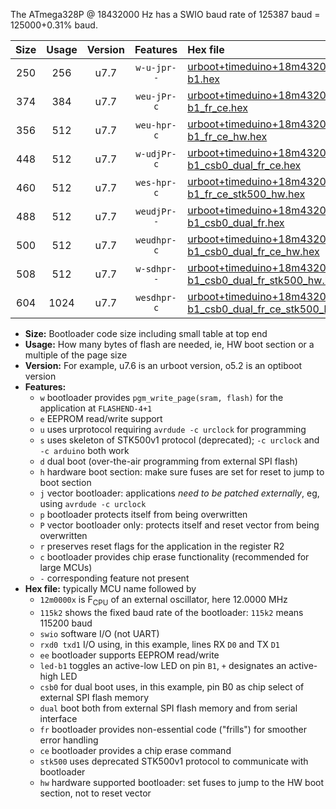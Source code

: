 The ATmega328P @ 18432000 Hz has a SWIO baud rate of 125387 baud = 125000+0.31% baud.

|Size|Usage|Version|Features|Hex file|
|:-:|:-:|:-:|:-:|:--|
|250|256|u7.7|`w-u-jpr--`|[urboot+timeduino+18m4320x++125k0_swio_rxd0_txd1_led-b1.hex](https://raw.githubusercontent.com/stefanrueger/urboot.hex/main/boards/timeduino/external_oscillator/fcpu+18m4320_Hz/br++125k0_bps/urboot+timeduino+18m4320x++125k0_swio_rxd0_txd1_led-b1.hex)|
|374|384|u7.7|`weu-jPr-c`|[urboot+timeduino+18m4320x++125k0_swio_rxd0_txd1_ee_led-b1_fr_ce.hex](https://raw.githubusercontent.com/stefanrueger/urboot.hex/main/boards/timeduino/external_oscillator/fcpu+18m4320_Hz/br++125k0_bps/urboot+timeduino+18m4320x++125k0_swio_rxd0_txd1_ee_led-b1_fr_ce.hex)|
|356|512|u7.7|`weu-hpr-c`|[urboot+timeduino+18m4320x++125k0_swio_rxd0_txd1_ee_led-b1_fr_ce_hw.hex](https://raw.githubusercontent.com/stefanrueger/urboot.hex/main/boards/timeduino/external_oscillator/fcpu+18m4320_Hz/br++125k0_bps/urboot+timeduino+18m4320x++125k0_swio_rxd0_txd1_ee_led-b1_fr_ce_hw.hex)|
|448|512|u7.7|`w-udjPr-c`|[urboot+timeduino+18m4320x++125k0_swio_rxd0_txd1_led-b1_csb0_dual_fr_ce.hex](https://raw.githubusercontent.com/stefanrueger/urboot.hex/main/boards/timeduino/external_oscillator/fcpu+18m4320_Hz/br++125k0_bps/urboot+timeduino+18m4320x++125k0_swio_rxd0_txd1_led-b1_csb0_dual_fr_ce.hex)|
|460|512|u7.7|`wes-hpr-c`|[urboot+timeduino+18m4320x++125k0_swio_rxd0_txd1_ee_led-b1_fr_ce_stk500_hw.hex](https://raw.githubusercontent.com/stefanrueger/urboot.hex/main/boards/timeduino/external_oscillator/fcpu+18m4320_Hz/br++125k0_bps/urboot+timeduino+18m4320x++125k0_swio_rxd0_txd1_ee_led-b1_fr_ce_stk500_hw.hex)|
|488|512|u7.7|`weudjPr--`|[urboot+timeduino+18m4320x++125k0_swio_rxd0_txd1_ee_led-b1_csb0_dual_fr.hex](https://raw.githubusercontent.com/stefanrueger/urboot.hex/main/boards/timeduino/external_oscillator/fcpu+18m4320_Hz/br++125k0_bps/urboot+timeduino+18m4320x++125k0_swio_rxd0_txd1_ee_led-b1_csb0_dual_fr.hex)|
|500|512|u7.7|`weudhpr-c`|[urboot+timeduino+18m4320x++125k0_swio_rxd0_txd1_ee_led-b1_csb0_dual_fr_ce_hw.hex](https://raw.githubusercontent.com/stefanrueger/urboot.hex/main/boards/timeduino/external_oscillator/fcpu+18m4320_Hz/br++125k0_bps/urboot+timeduino+18m4320x++125k0_swio_rxd0_txd1_ee_led-b1_csb0_dual_fr_ce_hw.hex)|
|508|512|u7.7|`w-sdhpr--`|[urboot+timeduino+18m4320x++125k0_swio_rxd0_txd1_led-b1_csb0_dual_fr_stk500_hw.hex](https://raw.githubusercontent.com/stefanrueger/urboot.hex/main/boards/timeduino/external_oscillator/fcpu+18m4320_Hz/br++125k0_bps/urboot+timeduino+18m4320x++125k0_swio_rxd0_txd1_led-b1_csb0_dual_fr_stk500_hw.hex)|
|604|1024|u7.7|`wesdhpr-c`|[urboot+timeduino+18m4320x++125k0_swio_rxd0_txd1_ee_led-b1_csb0_dual_fr_ce_stk500_hw.hex](https://raw.githubusercontent.com/stefanrueger/urboot.hex/main/boards/timeduino/external_oscillator/fcpu+18m4320_Hz/br++125k0_bps/urboot+timeduino+18m4320x++125k0_swio_rxd0_txd1_ee_led-b1_csb0_dual_fr_ce_stk500_hw.hex)|

- **Size:** Bootloader code size including small table at top end
- **Usage:** How many bytes of flash are needed, ie, HW boot section or a multiple of the page size
- **Version:** For example, u7.6 is an urboot version, o5.2 is an optiboot version
- **Features:**
  + `w` bootloader provides `pgm_write_page(sram, flash)` for the application at `FLASHEND-4+1`
  + `e` EEPROM read/write support
  + `u` uses urprotocol requiring `avrdude -c urclock` for programming
  + `s` uses skeleton of STK500v1 protocol (deprecated); `-c urclock` and `-c arduino` both work
  + `d` dual boot (over-the-air programming from external SPI flash)
  + `h` hardware boot section: make sure fuses are set for reset to jump to boot section
  + `j` vector bootloader: applications *need to be patched externally*, eg, using `avrdude -c urclock`
  + `p` bootloader protects itself from being overwritten
  + `P` vector bootloader only: protects itself and reset vector from being overwritten
  + `r` preserves reset flags for the application in the register R2
  + `c` bootloader provides chip erase functionality (recommended for large MCUs)
  + `-` corresponding feature not present
- **Hex file:** typically MCU name followed by
  + `12m0000x` is F<sub>CPU</sub> of an external oscillator, here 12.0000 MHz
  + `115k2` shows the fixed baud rate of the bootloader: `115k2` means 115200 baud
  + `swio` software I/O (not UART)
  + `rxd0 txd1` I/O using, in this example, lines RX `D0` and TX `D1`
  + `ee` bootloader supports EEPROM read/write
  + `led-b1` toggles an active-low LED on pin `B1`, `+` designates an active-high LED
  + `csb0` for dual boot uses, in this example, pin B0 as chip select of external SPI flash memory
  + `dual` boot both from external SPI flash memory and from serial interface
  + `fr` bootloader provides non-essential code ("frills") for smoother error handling
  + `ce` bootloader provides a chip erase command
  + `stk500` uses deprecated STK500v1 protocol to communicate with bootloader
  + `hw` hardware supported bootloader: set fuses to jump to the HW boot section, not to reset vector
